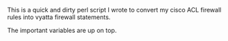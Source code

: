 This is a quick and dirty perl script I wrote to convert my cisco ACL firewall rules into vyatta firewall statements.

The important variables are up on top.